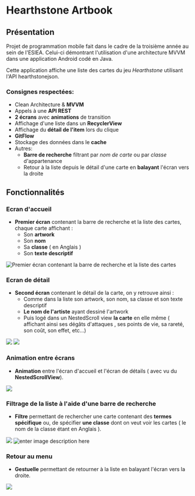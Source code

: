 # Hearthstone Artbook

## Présentation

Projet de programmation mobile fait dans le cadre de la troisième année au sein de l'ESIEA.
Celui-ci démontrant l'utilisation d'une architecture MVVM dans une application Android codé en Java.

Cette application affiche une liste des cartes du jeu *Hearthstone* utilisant l'API hearthstonejson.

### Consignes respectées:

 -   Clean Architecture & **MVVM**
 - Appels à une **API REST**
 - **2 écrans** avec **animations** de transition
 - Affichage d'une liste dans un **RecyclerView**
 - Affichage du **détail de l'item** lors du clique
 - **GitFlow**
 - Stockage des données dans le **cache**
 - Autres:
	 - **Barre de recherche** filtrant par *nom de carte* ou par *classe* d'appartenance
	 - Retour à la liste depuis le détail d'une carte en **balayant** l'écran vers la droite
	
## Fonctionnalités 

### Ecran d'accueil

 - **Premier écran** contenant la barre de recherche et la liste des cartes, chaque carte affichant :
	 - Son **artwork** 
	 - Son **nom**
	 - Sa **classe** ( en Anglais )
	 - Son **texte descriptif**

![Premier écran contenant la barre de recherche et la liste des cartes](https://lh3.googleusercontent.com/oqbbeMDAHpA3XDlCUlwfCPUFUTDFtEnVSggaZ0aqtQnCQ6tEjd2qqsv4O9VOS75RISF5fIWwKByz)
          
          
 ### Ecran de détail

 - **Second écran** contenant le détail de la carte, on y retrouve ainsi :
	 - Comme dans la liste son artwork, son nom, sa classe et son texte descriptif
	 - **Le nom de l'artiste** ayant dessiné l'artwork
	 - Puis logé dans un  NestedScroll view **la carte** en elle même ( affichant ainsi ses dégâts d'attaques , ses points de vie, sa rareté, son coût, son effet, etc...)

![](https://lh3.googleusercontent.com/OFSkflkG4wz8JyCfu9LYtuvst1NOH0YGMxI_z7km9nvkzjfJonEL8SJejjHKCqnZiwB0BTl94Tiv) ![](https://lh3.googleusercontent.com/t2_Oa9XNjQDAfIS6vMtVTdHlHO2C-bkZ_D5xEJiGtfoiNsfH70ddx76h_3RgdtM9qpb4YppXO_zS)

### Animation entre écrans

 - **Animation** entre l'écran d'accueil et l'écran de détails ( avec vu du **NestedScrollView**).

![](https://media.giphy.com/media/iY8CPcM0QupwQ0GS9G/giphy.gif)

### Filtrage de la liste à l'aide d'une barre de recherche

 - **Filtre** permettant de rechercher une carte contenant des **termes spécifique** ou, de spécifier **une classe** dont on veut voir les cartes ( le nom de la classe étant en Anglais ).
 
![](https://media.giphy.com/media/1AgDPLDVmapXFP7v3I/giphy.gif) ![enter image description here](https://media.giphy.com/media/NS5WuKFPtLdadLWmds/giphy.gif)

### Retour au menu

 - **Gestuelle** permettant de retourner à la liste en balayant l'écran vers la droite.


![](https://media.giphy.com/media/5mWKLFZEaS4P6Zbb7i/giphy.gif)





























